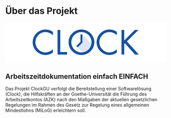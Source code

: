 # Über das Projekt

![](.gitbook/assets/clock_current_logo_600x150.png)

## Arbeitszeitdokumentation einfach EINFACH

Das Projekt ClockGU verfolgt die Bereitstellung einer Softwarelösung \(Clock\), die Hilfskräften an der Goethe-Universität die Führung des Arbeitszeitkontos \(AZK\) nach den Maßgaben der aktuellen gesetzlichen Regelungen im Rahmen des Gesetz zur Regelung eines allgemeinen Mindestlohns \(MiLoG\) erleichtern soll.

